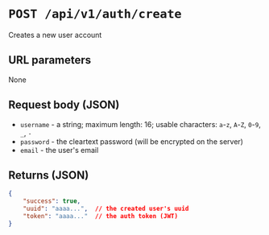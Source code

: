 # `POST /api/v1/auth/create`

Creates a new user account

## URL parameters
None

## Request body (JSON)
- `username` - a string; maximum length: 16; usable characters: `a`-`z`, `A`-`Z`, `0`-`9`, `_`, `-`
- `password` - the cleartext password (will be encrypted on the server)
- `email` - the user's email

## Returns (JSON)
```json
{
	"success": true,
	"uuid": "aaaa...",  // the created user's uuid
	"token": "aaaa..."  // the auth token (JWT)
}
```
